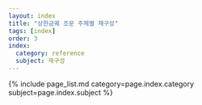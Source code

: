 ```yaml
---
layout: index
title: "상한금궤 조문 주제별 재구성"
tags: [index]
order: 3
index:
  category: reference
  subject: 재구성
---
```



{% include page_list.md category=page.index.category subject=page.index.subject %}

